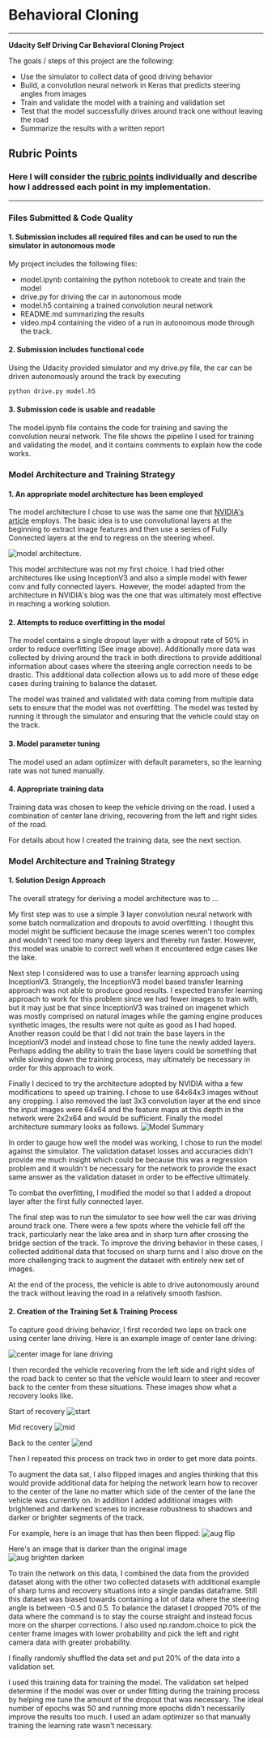 # **Behavioral Cloning** 
---

**Udacity Self Driving Car Behavioral Cloning Project**

The goals / steps of this project are the following:
* Use the simulator to collect data of good driving behavior
* Build, a convolution neural network in Keras that predicts steering angles from images
* Train and validate the model with a training and validation set
* Test that the model successfully drives around track one without leaving the road
* Summarize the results with a written report

## Rubric Points
### Here I will consider the [rubric points](https://review.udacity.com/#!/rubrics/432/view) individually and describe how I addressed each point in my implementation.  

---
### Files Submitted & Code Quality

#### 1. Submission includes all required files and can be used to run the simulator in autonomous mode

My project includes the following files:
* model.ipynb containing the python notebook to create and train the model
* drive.py for driving the car in autonomous mode
* model.h5 containing a trained convolution neural network 
* README.md summarizing the results
* video.mp4 containing the video of a run in autonomous mode through the track.

#### 2. Submission includes functional code
Using the Udacity provided simulator and my drive.py file, the car can be driven autonomously around the track by executing 
```sh
python drive.py model.h5
```

#### 3. Submission code is usable and readable

The model.ipynb file contains the code for training and saving the convolution neural network. The file shows the pipeline I used for training and validating the model, and it contains comments to explain how the code works.

### Model Architecture and Training Strategy

#### 1. An appropriate model architecture has been employed

The model architecture I chose to use was the same one that [NVIDIA's article](https://devblogs.nvidia.com/parallelforall/deep-learning-self-driving-cars/) employs. The basic idea is to use convolutional layers at the beginning to extract image features and then use a series of Fully Connected layers at the end to regress on the steering wheel. 

![model architecture](images/netarch.png). 

This model architecture was not my first choice. I had tried other architectures like using InceptionV3 and also a simple model with fewer conv and fully connected layers. However, the model adapted from the architecture in NVIDIA's blog was the one that was ultimately most effective in reaching a working solution. 

#### 2. Attempts to reduce overfitting in the model

The model contains a single dropout layer with a dropout rate of 50% in order to reduce overfitting (See image above). Additionally more data was collected by driving around the track in both directions to provide additional information about cases where the steering angle correction needs to be drastic. This additional data collection allows us to add more of these edge cases during training to balance the dataset.

The model was trained and validated with data coming from multiple data sets to ensure that the model was not overfitting. The model was tested by running it through the simulator and ensuring that the vehicle could stay on the track.

#### 3. Model parameter tuning

The model used an adam optimizer with default parameters, so the learning rate was not tuned manually.

#### 4. Appropriate training data

Training data was chosen to keep the vehicle driving on the road. I used a combination of center lane driving, recovering from the left and right sides of the road.

For details about how I created the training data, see the next section. 

### Model Architecture and Training Strategy

#### 1. Solution Design Approach

The overall strategy for deriving a model architecture was to ...

My first step was to use a simple 3 layer convolution neural network with some batch normalization and dropouts to avoid overfitting. I thought this model might be sufficient because the image scenes weren't too complex and wouldn't need too many deep layers and thereby run faster. However, this model was unable to correct well when it encountered edge cases like the lake.

Next step I considered was to use a transfer learning approach using InceptionV3. Strangely, the InceptionV3 model based transfer learning approach was not able to produce good results. I expected transfer learning approach to work for this problem since we had fewer images to train with, but it may just be that since InceptionV3 was trained on imagenet which was mostly comprised on natural images while the gaming engine produces synthetic images, the results were not quite as good as I had hoped. Another reason could be that I did not train the base layers in the InceptionV3 model and instead chose to fine tune the newly added layers. Perhaps adding the ability to train the base layers could be something that while slowing down the training process, may ultimately be necessary in order for this approach to work.

Finally I deciced to try the architecture adopted by NVIDIA witha a few modifications to speed up training. I chose to use 64x64x3 images without any cropping. I also removed the last 3x3 convolution layer at the end since the input images were 64x64 and the feature maps at this
depth in the network were 2x2x64 and would be sufficient. Finally the model architecture summary looks as follows. ![Model Summary](images/modelarch_keras.png)

In order to gauge how well the model was working, I chose to run the model against the simulator. The validation dataset losses and accuracies didn't provide me much insight which could be because this was a regression problem and it wouldn't be necessary for the network to provide the exact same answer as the validation dataset in order to be effective ultimately.

To combat the overfitting, I modified the model so that I added a dropout layer after the first fully connected layer.

The final step was to run the simulator to see how well the car was driving around track one. There were a few spots where the vehicle fell off the track, particularly near the lake area and in sharp turn after crossing the bridge section of the track. To improve the driving behavior in these cases, I collected additional data that focused on sharp turns and I also drove on the more challenging track to augment the dataset with entirely new set of images.

At the end of the process, the vehicle is able to drive autonomously around the track without leaving the road in a relatively smooth fashion.

#### 2. Creation of the Training Set & Training Process

To capture good driving behavior, I first recorded two laps on track one using center lane driving. Here is an example image of center lane driving:

![center image for lane driving](images/centerlanedriving.jpg)

I then recorded the vehicle recovering from the left side and right sides of the road back to center so that the vehicle would learn to steer and recover back to the center from these situations. These images show what a recovery looks like.

Start of recovery
![start](images/drivingbackstart.jpg)

Mid recovery
![mid](images/drivingbackmid.jpg)

Back to the center
![end](images/drivingbackend.jpg)

Then I repeated this process on track two in order to get more data points.

To augment the data sat, I also flipped images and angles thinking that this would provide additional data for helping the network learn how to recover to the center of the lane no matter which side of the center of the lane the vehicle was currently on. In addition I added additional images with brightened and darkened scenes to increase robustness to shadows and darker or brighter segments of the track.

For example, here is an image that has then been flipped:
![aug flip](images/data_aug_flip.png)

Here's an image that is darker than the original image
![aug brighten darken](images/data_aug_brighten_darken.png)

To train the network on this data, I combined the data from the provided dataset along with the other two collected datasets with additional example of sharp turns and recovery situations into a single pandas dataframe. Still this dataset was biased towards containing a lot of data where the steering angle is between -0.5 and 0.5. To balance the dataset I dropped 70% of the data where the command is to stay the course straight and instead focus more on the sharper corrections. I also used np.random.choice to pick the center frame images with lower probability and pick the left and right camera data with greater probability.

I finally randomly shuffled the data set and put 20% of the data into a validation set. 

I used this training data for training the model. The validation set helped determine if the model was over or under fitting during the training process by helping me tune the amount of the dropout that was necessary. The ideal number of epochs was 50 and running more epochs didn't necessarily improve the results too much. I used an adam optimizer so that manually training the learning rate wasn't necessary. 
